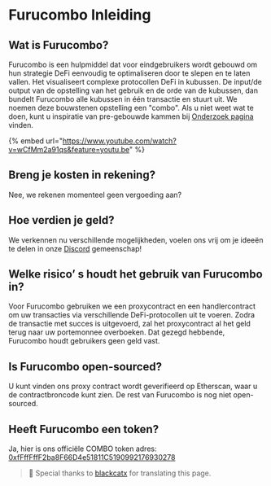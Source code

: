 # Furucombo Inleiding

## Wat is Furucombo?

Furucombo is een hulpmiddel dat voor eindgebruikers wordt gebouwd om hun strategie DeFi eenvoudig te optimaliseren door te slepen en te laten vallen. Het visualiseert complexe protocollen DeFi in kubussen. De input/de output van de opstelling van het gebruik en de orde van de kubussen, dan bundelt Furucombo alle kubussen in één transactie en stuurt uit. We noemen deze bouwstenen opstelling een "combo". Als u niet weet wat te doen, kunt u inspiratie van pre-gebouwde kammen bij [Onderzoek pagina](https://furucombo.app/explore) vinden.

{% embed url="https://www.youtube.com/watch?v=wCfMm2a91qs&feature=youtu.be" %}

## Breng je kosten in rekening?

Nee, we rekenen momenteel geen vergoeding aan?

## Hoe verdien je geld?

We verkennen nu verschillende mogelijkheden, voelen ons vrij om je ideeën te delen in onze [Discord](https://discord.furucombo.app/) gemeenschap!

## Welke risico’ s houdt het gebruik van Furucombo in?

Voor Furucombo gebruiken we een proxycontract en een handlercontract om uw transacties via verschillende DeFi-protocollen uit te voeren. Zodra de transactie met succes is uitgevoerd, zal het proxycontract al het geld terug naar uw portemonnee overboeken. Dat gezegd hebbende, Furucombo houdt gebruikers geen geld vast.

## Is Furucombo open-sourced?

U kunt vinden ons proxy contract wordt geverifieerd op Etherscan, waar u de contractbroncode kunt zien. De rest van Furucombo is nog niet open-sourced.

## Heeft Furucombo een token?

Ja, hier is ons officiële COMBO token adres: [0xfFffFffF2ba8F66D4e51811C5190992176930278](https://etherscan.io/token/0xfFffFffF2ba8F66D4e51811C5190992176930278)



> 🧊 Special thanks to [blackcatx](https://twitter.com/gaintodayx) for translating this page.


